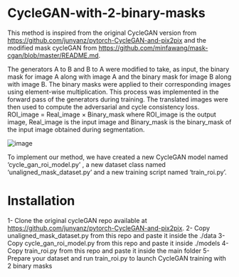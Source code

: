 # CycleGAN-with-2-binary-masks
This method is inspired from the original CycleGAN version from https://github.com/junyanz/pytorch-CycleGAN-and-pix2pix and the modified mask cycleGAN from https://github.com/minfawang/mask-cgan/blob/master/README.md.

The generators A to B and B to A were modified to take, as input, the binary mask for image
A along with image A and the binary mask for image B along with image B. The binary masks
were applied to their corresponding images using element-wise multiplication. This process
was implemented in the forward pass of the generators during training. The translated images
were then used to compute the adversarial and cycle consistency loss.
ROI_image = Real_image × Binary_mask 
where ROI_image is the output image, Real_image is the input image and Binary_mask is the
binary_mask of the input image obtained during segmentation.

![image](https://github.com/armelsida/CycleGAN-with-2-binary-masks/assets/115725362/5345302a-34a6-4eff-bf0d-53ebc073bd1b)

To implement our method, we have created a new CycleGAN model named ‘cycle_gan_roi_model.py’ , a new dataset
class named ‘unaligned_mask_dataset.py’ and a new training script named ‘train_roi.py’.

# Installation
1- Clone the original cycleGAN repo available at https://github.com/junyanz/pytorch-CycleGAN-and-pix2pix.
2- Copy unaligned_mask_dataset.py from this repo and paste it inside the ./data 
3- Copy cycle_gan_roi_model.py from this repo and paste it inside ./models
4- Copy train_roi.py from this repo and paste it inside the main folder
5- Prepare your dataset and run train_roi.py to launch CycleGAN training with 2 binary masks


